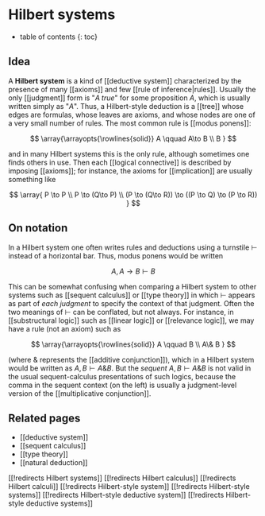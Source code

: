 # Hilbert systems

* table of contents
{: toc}

## Idea

A **Hilbert system** is a kind of [[deductive system]] characterized by the presence of many [[axioms]] and few [[rule of inference|rules]].  Usually the only [[judgment]] form is "$A \; true$" for some proposition $A$, which is usually written simply as "$A$".  Thus, a Hilbert-style deduction is a [[tree]] whose edges are formulas, whose leaves are axioms, and whose nodes are one of a very small number of rules.  The most common rule is [[modus ponens]]:

$$ \array{\arrayopts{\rowlines{solid}} A \qquad A\to B \\ B } $$

and in many Hilbert systems this is the only rule, although sometimes one finds others in use.  Then each [[logical connective]] is described by imposing [[axioms]]; for instance, the axioms for [[implication]] are usually something like

$$ \array{ P \to P \\
  P \to (Q\to P) \\
  (P \to (Q\to R)) \to ((P \to Q) \to (P \to R))
  }
$$

## On notation

In a Hilbert system one often writes rules and deductions using a turnstile $\vdash$ instead of a horizontal bar.  Thus, modus ponens would be written

$$ A, A\to B \vdash B$$

This can be somewhat confusing when comparing a Hilbert system to other systems such as [[sequent calculus]] or [[type theory]] in which $\vdash$ appears as part of *each judgment* to specify the context of that judgment.  Often the two meanings of $\vdash$ can be conflated, but not always.  For instance, in [[substructural logic]] such as [[linear logic]] or [[relevance logic]], we may have a rule (not an axiom) such as

$$ \array{\arrayopts{\rowlines{solid}} A \qquad B \\ A\& B } $$

(where $\&$ represents the [[additive conjunction]]), which in a Hilbert system would be written as $A,B\vdash A\& B$.  But the *sequent* $A,B\vdash A\& B$ is not valid in the usual sequent-calculus presentations of such logics, because the comma in the sequent context (on the left) is usually a judgment-level version of the [[multiplicative conjunction]].

## Related pages

* [[deductive system]]
* [[sequent calculus]]
* [[type theory]]
* [[natural deduction]]

[[!redirects Hilbert systems]]
[[!redirects Hilbert calculus]]
[[!redirects Hilbert calculi]]
[[!redirects Hilbert-style system]]
[[!redirects Hilbert-style systems]]
[[!redirects Hilbert-style deductive system]]
[[!redirects Hilbert-style deductive systems]]


